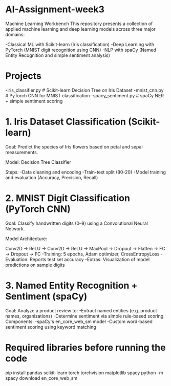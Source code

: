 # AI-Assignment-week3
Machine Learning Workbench
This repository presents a collection of applied machine learning and deep learning models across three major domains:

-Classical ML with Scikit-learn (Iris classification)
-Deep Learning with PyTorch (MNIST digit recognition using CNN)
-NLP with spaCy (Named Entity Recognition and simple sentiment analysis)
# Projects

-iris_classifier.py        # Scikit-learn Decision Tree on Iris Dataset
-mnist_cnn.py              # PyTorch CNN for MNIST classification
-spacy_sentiment.py        # spaCy NER + simple sentiment scoring

# 1. Iris Dataset Classification (Scikit-learn)
Goal: Predict the species of Iris flowers based on petal and sepal measurements.

Model: Decision Tree Classifier

Steps:
-Data cleaning and encoding
-Train-test split (80-20)
-Model training and evaluation (Accuracy, Precision, Recall)

# 2. MNIST Digit Classification (PyTorch CNN)
Goal: Classify handwritten digits (0–9) using a Convolutional Neural Network.

Model Architecture:

Conv2D → ReLU → Conv2D → ReLU → MaxPool → Dropout → Flatten → FC → Dropout → FC
-Training: 5 epochs, Adam optimizer, CrossEntropyLoss
-Evaluation: Reports test set accuracy
-Extras: Visualization of model predictions on sample digits

# 3. Named Entity Recognition + Sentiment (spaCy)
Goal: Analyze a product review to:
-Extract named entities (e.g. product names, organizations)
-Determine sentiment via simple rule-based scoring
Components:
-spaCy's en_core_web_sm model
-Custom word-based sentiment scoring using keyword matching

# Required libraries before running the code
pip install pandas scikit-learn torch torchvision matplotlib spacy
python -m spacy download en_core_web_sm

